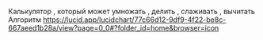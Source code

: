 Калькулятор , который может умножать , делить , слаживать , вычитать 
Алгоритм https://lucid.app/lucidchart/77c66d12-9df9-4f22-be8c-667aeed1b28a/view?page=0_0#?folder_id=home&browser=icon
